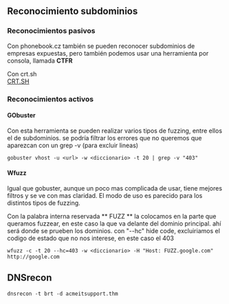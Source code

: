 ## Reconocimiento subdominios
 ### Reconocimientos pasivos
Con phonebook.cz también se pueden reconocer subdominios de empresas expuestas, pero también podemos usar una herramienta por consola, llamada **CTFR**  

Con crt.sh  
[CRT.SH](https://crt.sh/)
 
 ### Reconocimientos activos
 #### GObuster
 Con esta herramienta se pueden realizar varios tipos de fuzzing, entre ellos el de subdominios. se podría filtrar los errores que no queremos que aparezcan con un grep -v (para excluir lineas)
 ```
 gobuster vhost -u <url> -w <diccionario> -t 20 | grep -v "403"
 ```
 #### Wfuzz
 Igual que gobuster, aunque un poco mas complicada de usar, tiene mejores filtros y se ve con mas claridad. El modo de uso es parecido para los distintos tipos de fuzzing.
 
 Con la palabra interna reservada ** FUZZ ** la colocamos en la parte que queramos fuzzear, en este caso la que va delante del dominio principal. ahí será donde se prueben los dominios. con "--hc" hide code, excluiriamos el codigo de estado que no nos interese, en este caso el 403
 ```
 wfuzz -c -t 20 --hc=403 -w <diccionario> -H "Host: FUZZ.google.com" http://google.com
 ```

## DNSrecon
```dnsrecon -t brt -d acmeitsupport.thm```

